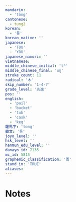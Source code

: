 ```yaml
---
mandarin:
  - 'tǒng'
cantonese:
  - tung2
korean:
  - '통'
korean_native: ''
japanese:
  - 'TOU'
  - 'YOU'
japanese_nanori: ''
vietnamese:
middle_chinese_initial: 'tʰ'
middle_chinese_final: 'uŋ'
stroke_count: 11
radical: '木'
skip_number: '1-4-7'
grade_level: '先進'
pos: ''
english:
  - 'pail'
  - 'bucket'
  - 'tub'
  - 'cask'
  - 'keg'
羅馬字: 'tong'
韓文: '통'
joyo_level: ''
hsk_level: ''
hanmun_edu_level: ''
danayo_id: 7135
mc_id: 5815
graphemic_classification: '甬'
stand_in: 'TRUE'
aliases:
---
```


# Notes
